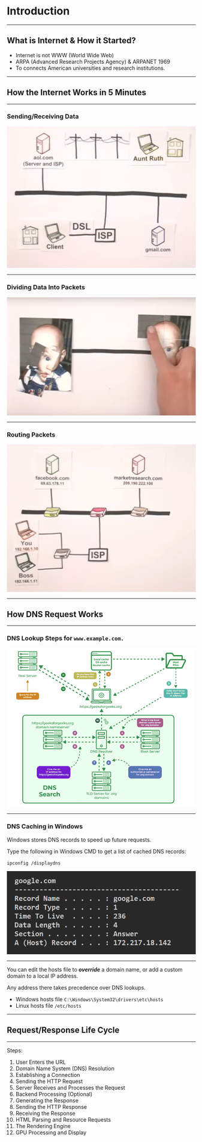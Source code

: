 # Introduction

---

## What is Internet & How it Started?

- Internet is not WWW (World Wide Web)
- ARPA (Advanced Research Projects Agency) & ARPANET 1969
- To connects American universities and research institutions.

<!--

Cold War Era

- ARPANET used packet switching to send data between computers.
- In 1983, ARPANET transitioned to the TCP/IP protocol suite, which is still used today.
  - TCP/IP stands for Transmission Control Protocol/Internet Protocol.

- The first web browser, WorldWideWeb, was created by Tim Berners-Lee in 1990.
- In 1991, the first website was created by Tim Berners-Lee.
- The World Wide Web became publicly accessible in 1993.

-->

---

## How the Internet Works in 5 Minutes

<!-- Start the vid at 46s -->

<Youtube id="7_LPdttKXPc" width="70%" height="70%" class="m-auto mt-4" />

---

### Sending/Receiving Data

<img src="../assets/images/how-internet-works.png" class="m-auto w-[60%] mt-4" alt="How internet works"/>

---

### Dividing Data Into Packets

<img src="../assets/images/packets.png" class="m-auto w-[60%] mt-4" alt="packets"/>

---

### Routing Packets

<img src="../assets/images/routing-packets.png" class="m-auto w-[60%] mt-4" alt="routing packets"/>

---

## How DNS Request Works

<!-- Start the vid at 45s -->

<Youtube id="72snZctFFtA" width="70%" height="70%" class="m-auto mt-4" />

---

### DNS Lookup Steps for `www.example.com.`

<img src="../assets/images/how-dns-works.png" class="m-auto w-[60%] mt-4" alt="How DNS works"/>

---

### DNS Caching in Windows

Windows stores DNS records to speed up future requests.

Type the following in Windows CMD to get a list of cached DNS records:

```
ipconfig /displaydns
```

<img src="../assets/images/dns-cache.png" class="m-auto w-[70%] mt-4" alt="dns cache"/>

---

You can edit the hosts file to **_override_** a domain name, or add a custom domain to a local IP address.

Any address there takes precedence over DNS lookups.

- Windows hosts file `C:\Windows\System32\drivers\etc\hosts`
- Linux hosts file `/etc/hosts`

---

## Request/Response Life Cycle

<Youtube id="hWyBeEF3CqQ" width="70%" height="70%" class="m-auto mt-4" />

---

<div class="text-2xl mb-3">Steps:</div>

1. User Enters the URL
2. Domain Name System (DNS) Resolution
3. Establishing a Connection
4. Sending the HTTP Request
5. Server Receives and Processes the Request
6. Backend Processing (Optional)
7. Generating the Response
8. Sending the HTTP Response
9. Receiving the Response
10. HTML Parsing and Resource Requests
11. The Rendering Engine
12. GPU Processing and Display

<!--
## TCP/IP

<Youtube id="OTwp3xtd4dg" width="70%" height="70%" class="m-auto mt-4" />
 -->